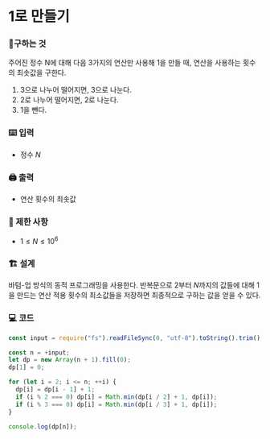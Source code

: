 # 1로 만들기

### 🚩구하는 것

주어진 정수 N에 대해 다음 3가지의 연산만 사용해 1을 만들 때, 연산을 사용하는 횟수의 최솟값을 구한다.

1. 3으로 나누어 떨어지면, 3으로 나눈다.
2. 2로 나누어 떨어지면, 2로 나눈다.
3. 1을 뺀다.

### ⌨️ 입력

- 정수 $N$

### 🖨️ 출력

- 연산 횟수의 최솟값

### 🚫 제한 사항

- $1\leq N \leq10^6$

### 🏗 설계

바텀-업 방식의 동적 프로그래밍을 사용한다.
반복문으로 2부터 $N$까지의 값들에 대해 1을 만드는 연산 적용 횟수의 최소값들을 저장하면 최종적으로 구하는 값을 얻을 수 있다.

### 💻 코드

```js
const input = require("fs").readFileSync(0, "utf-8").toString().trim();

const n = +input;
let dp = new Array(n + 1).fill(0);
dp[1] = 0;

for (let i = 2; i <= n; ++i) {
  dp[i] = dp[i - 1] + 1;
  if (i % 2 === 0) dp[i] = Math.min(dp[i / 2] + 1, dp[i]);
  if (i % 3 === 0) dp[i] = Math.min(dp[i / 3] + 1, dp[i]);
}

console.log(dp[n]);
```
